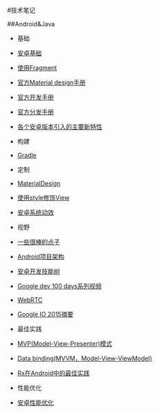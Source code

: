 #技术笔记

##Android&Java
+  基础
  +  [安卓基础](Android&Java/AndroidBasic.md)
  +  [使用Fragment](Android&Java/Fragments.md)
  +  [官方Material design手册](Android&Java/AndroidOfficialMaterialDesignGuild.md)
  +  [官方开发手册](Android&Java/AndroidOfficialDevelopGuild.md)
  +  [官方分发手册](Android&Java/AndroidOfficialDistributeGuild.md)
  +  [各个安卓版本引入的主要新特性](Android&Java/NewInAndroid.md)
  
+  构建
  +  [Gradle](Android&Java/Gradle.md)
  
+  定制
  +  [MaterialDesign](Android&Java/MaterialDesign.md)
  +  [使用style修饰View](Android&Java/StylingViews.md)
  +  [安卓系统动效](Android&Java/AndroidAnimation.md)
  
+  视野
  +  [一些很棒的点子](Android&Java/CoolIdea.md)
  +  [Android项目架构](Android&Java/AndroidProjectArch.md)
  +  [安卓开发技能树](Android&Java/AndroidDevSkillTree.md)
  +  [Google dev 100 days系列视频](Android&Java/GoogleDev100Days.md)
  +  [WebRTC](Android&Java/WebRTC.md)
  +  [Google IO 2015摘要](Android&Java/GoogleIO2015.md)
  
+  最佳实践
  +  [MVP(Model-View-Presenter)模式](Android&Java/MVP.md)
  +  [Data binding(MVVM，Model-View-ViewModel)](Android&Java/MVVM.md)
  +  [Rx在Android中的最佳实践](Android&Java/RxAndroidBestPractice.md)
  
+  性能优化
  +  [安卓性能优化](Android&Java/AndroidPerformancePatterns.md)
